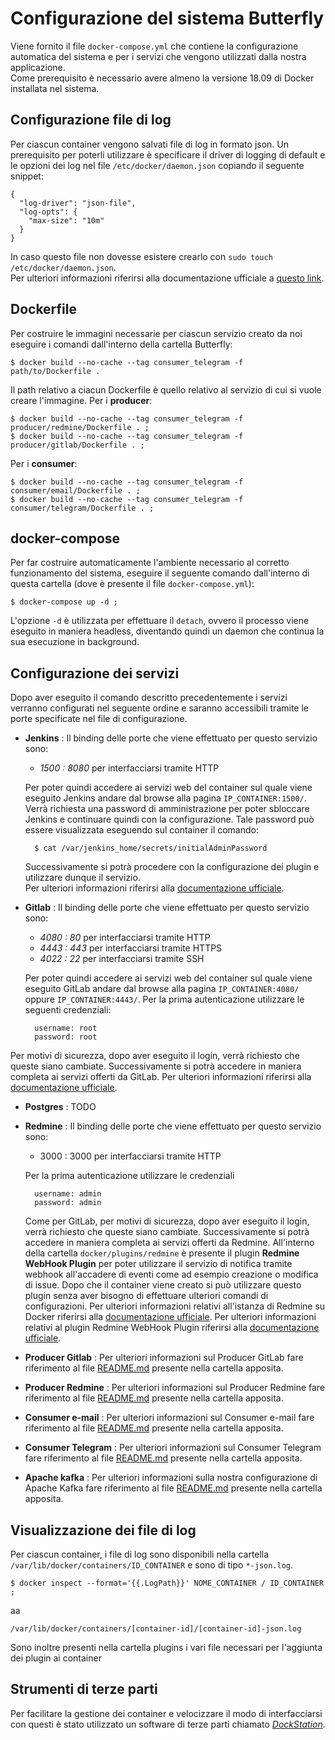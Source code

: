 # Configurazione del sistema Butterfly
Viene fornito il file `docker-compose.yml` che contiene la configurazione automatica del sistema e per i servizi che vengono utilizzati dalla nostra applicazione.<br>
Come prerequisito è necessario avere almeno la versione 18.09 di Docker installata nel sistema.

## Configurazione file di log
Per ciascun container vengono salvati file di log in formato json. Un prerequisito per poterli utilizzare è specificare il driver di logging di default e le opzioni dei log nel file `/etc/docker/daemon.json` copiando il seguente snippet:

	{
	  "log-driver": "json-file",
	  "log-opts": {
	    "max-size": "10m"
	  }
	}
	
In caso questo file non dovesse esistere crearlo con `sudo touch /etc/docker/daemon.json`. <br>
Per ulteriori informazioni riferirsi alla documentazione ufficiale a [questo link](https://docs.docker.com/v17.09/engine/admin/logging/json-file/#usage).

## Dockerfile
Per costruire le immagini necessarie per ciascun servizio creato da noi eseguire i comandi dall'interno della cartella Butterfly:

	$ docker build --no-cache --tag consumer_telegram -f path/to/Dockerfile .
Il path relativo a ciacun Dockerfile è quello relativo al servizio di cui si vuole creare l'immagine. Per i **producer**:
	
	$ docker build --no-cache --tag consumer_telegram -f producer/redmine/Dockerfile . ;
	$ docker build --no-cache --tag consumer_telegram -f producer/gitlab/Dockerfile . ;
Per i **consumer**:
	
	$ docker build --no-cache --tag consumer_telegram -f consumer/email/Dockerfile . ;
	$ docker build --no-cache --tag consumer_telegram -f consumer/telegram/Dockerfile . ;

## docker-compose
Per far costruire automaticamente l'ambiente necessario al corretto funzionamento del sistema, eseguire il seguente comando dall'interno di questa cartella (dove è presente il file `docker-compose.yml`):
 
 	$ docker-compose up -d ; 
 	
L'opzione `-d` è utilizzata per effettuare il `detach`, ovvero il processo viene eseguito in maniera headless, diventando quindi un daemon che continua la sua esecuzione in background.

## Configurazione dei servizi
Dopo aver eseguito il comando descritto precedentemente i servizi verranno configurati nel seguente ordine e saranno accessibili tramite le porte specificate nel file di configurazione.
 
* **Jenkins** :
Il binding delle porte che viene effettuato per questo servizio sono:

	- *1500 : 8080* per interfacciarsi tramite HTTP
	
	Per poter quindi accedere ai servizi web del container sul quale viene eseguito Jenkins andare dal browse alla pagina `IP_CONTAINER:1500/`. Verrà richiesta una password di amministrazione per poter sbloccare Jenkins e continuare quindi con la configurazione. 
	Tale password può essere visualizzata eseguendo sul container il comando:
	
		$ cat /var/jenkins_home/secrets/initialAdminPassword
	
	Successivamente si potrà procedere con la configurazione dei plugin e utilizzare dunque il servizio. <br>
	Per ulteriori informazioni riferirsi alla [documentazione ufficiale](https://github.com/jenkinsci/docker/blob/master/README.md).

* **Gitlab** :
Il binding delle porte che viene effettuato per questo servizio sono:
    - *4080 : 80* per interfacciarsi tramite HTTP
    - *4443 : 443* per interfacciarsi tramite HTTPS
    - *4022 : 22* per interfacciarsi tramite SSH

    Per poter quindi accedere ai servizi web del container sul quale viene eseguito GitLab andare dal browse alla pagina ```IP_CONTAINER:4080/``` oppure ```IP_CONTAINER:4443/```.
	Per la prima autenticazione utilizzare le seguenti credenziali:
		
		username: root 
		password: root
Per motivi di sicurezza, dopo aver eseguito il login, verrà richiesto che queste siano cambiate. Successivamente si potrà accedere in maniera completa ai servizi offerti da GitLab.
Per ulteriori informazioni riferirsi alla [documentazione ufficiale](https://docs.gitlab.com/omnibus/docker/).

* **Postgres** :
TODO

* **Redmine** :
Il binding delle porte che viene effettuato per questo servizio sono:
	- 3000 : 3000  per interfacciarsi tramite HTTP
	
	Per la prima autenticazione utilizzare le credenziali 
		
		username: admin 
		password: admin
	Come per GitLab, per motivi di sicurezza, dopo aver eseguito il login, verrà richiesto che queste siano cambiate. Successivamente si potrà accedere in maniera completa ai servizi offerti da Redmine.
	All'interno della cartella `docker/plugins/redmine` è presente il plugin **Redmine WebHook Plugin** per poter utilizzare il servizio di notifica tramite webhook all'accadere di eventi come ad esempio creazione o modifica di issue. Dopo che il container viene creato si può utilizzare questo plugin senza aver bisogno di effettuare ulteriori comandi di  configurazioni.
Per ulteriori informazioni relativi all'istanza di Redmine su Docker riferirsi alla [documentazione ufficiale](https://hub.docker.com/_/redmine).
Per ulteriori informazioni relativi al plugin Redmine WebHook Plugin riferirsi alla [documentazione ufficiale](https://github.com/suer/redmine_webhook).

* **Producer Gitlab** :
Per ulteriori informazioni sul Producer GitLab fare riferimento al file [README.md](../producer/gitlab) presente nella cartella apposita. 

* **Producer Redmine** :
Per ulteriori informazioni sul Producer Redmine fare riferimento al file [README.md](../producer/redmine) presente nella cartella apposita. 

* **Consumer e-mail** :
Per ulteriori informazioni sul Consumer e-mail fare riferimento al file [README.md](../consumer/redmine) presente nella cartella apposita. 

* **Consumer Telegram** :
Per ulteriori informazioni sul Consumer Telegram fare riferimento al file [README.md](../consumer/telegram) presente nella cartella apposita. 

* **Apache kafka** :
Per ulteriori informazioni sulla nostra configurazione di Apache Kafka fare riferimento al file [README.md](../kafka) presente nella cartella apposita.  
 
## Visualizzazione dei file di log
Per ciascun container, i file di log sono disponibili nella cartella  `/var/lib/docker/containers/ID_CONTAINER` e sono di tipo `*-json.log`.
	
	$ docker inspect --format='{{.LogPath}}' NOME_CONTAINER / ID_CONTAINER ; 
	
aa
		
	/var/lib/docker/containers/[container-id]/[container-id]-json.log
	
Sono inoltre presenti nella cartella plugins i vari file necessari per l'aggiunta dei plugin ai container	

## Strumenti di terze parti
Per facilitare la gestione dei container e velocizzare il modo di interfacciarsi con questi è stato utilizzato un software di terze parti chiamato [*DockStation*](https://dockstation.io/).